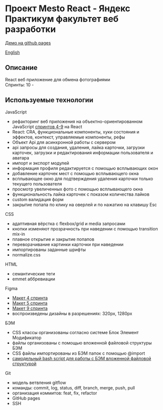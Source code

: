 # Проект Mesto React - Яндекс Практикум факультет веб разработки

[Демо на github pages](https://418code.github.io/mesto-react)

[English](./README.md)

## Описание

React веб приложение для обмена фотографиями\
Спринты: 10 -

## Используемые технологии

JavaScript
- рефакторинг веб приложения на объектно-ориентированном JavaScript [спринтов 4-9](https://github.com/418code/mesto/) на React
- React: CRA, функциональные компоненты, хуки состояния и эффектов, контекст, управляемые компоненты, рефы
- Объект Api для асинхронной работы с сервером
- api запросы для создания, удаления, лайка карточки, загрузки карточек, загрузки и редактирования информации пользователя и аватара
- импорт и экспорт модулей
- информация профиля редактируется с помощью всплывающих окон
- добавление карточек мест c помощью всплывающего окна
- всплывающее окно для подтверждения удаления карточки только текущего пользователя
- просмотр увеличенных фото с помощью всплывающего окна
- функциональность лайка карточек c показом количества лайков
- custom валидация форм
- закрытие попапа по клику на оверлей и по нажатию на клавишу Esc

CSS
- адаптивная вёрстка с flexbox/grid и media запросами
- кнопки изменяют прозрачность при наведении с помощью transition mix-in
- плавное открытие и закрытие попапов
- переворачивание картинки карточки при наведении
- импортированы заданные шрифты
- normalize.css

HTML
- семантические теги
- emmet аббревиации

Figma
- [Макет 4 спринта](https://www.figma.com/file/2cn9N9jSkmxD84oJik7xL7/JavaScript.-Sprint-4?node-id=0%3A1)
- [Макет 5 спринта](https://www.figma.com/file/bjyvbKKJN2naO0ucURl2Z0/JavaScript.-Sprint-5?node-id=0%3A1)
- [Макет 9 спринта](https://www.figma.com/file/hhhIavVTeuilfPPZ6sbifl/JavaScript.-Sprint-9?node-id=0%3A1)
- воспроизведены дизайны в разрешениях: 320px, 1280px

БЭМ
- CSS классы организованы согласно системе Блок Элемент Модификатор
- файлы организованы с помощью вложенной файловой структуры БЭМ
- CSS файлы импортированы из БЭМ папок с помощью @import
- [самодельный bash script для работы с БЭМ вложенной файловой структурой](https://github.com/418code/instruments)

Git
- модель ветвления gitflow
- команды: commit, log, status, diff, branch, merge, push, pull
- организация коммитов: feat, fix, refactor
- GitHub pages
- SSH
